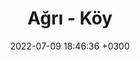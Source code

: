 ---
title: Ağrı - Köy
date: 2022-07-09 18:46:36 +0300
photo: 04009d63-4961-4377-9017-f2a104ff8a5c.jpeg
---